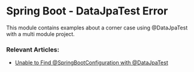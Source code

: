 # Spring Boot - DataJpaTest Error

This module contains examples about a corner case using @DataJpaTest with a multi module project.

### Relevant Articles: 
- [Unable to Find @SpringBootConfiguration with @DataJpaTest](https://www.nabgc.com/spring-boot-unable-to-find-springbootconfiguration-with-datajpatest)

